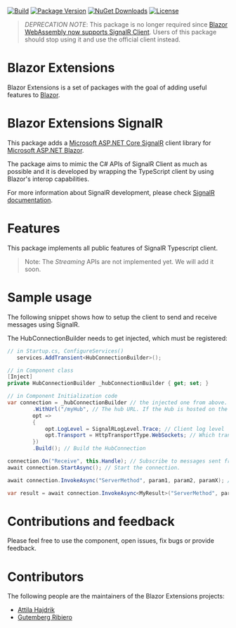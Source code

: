 [![Build](https://github.com/BlazorExtensions/SignalR/workflows/CI/badge.svg)](https://github.com/BlazorExtensions/SignalR/actions)
[![Package Version](https://img.shields.io/nuget/v/Blazor.Extensions.SignalR.svg)](https://www.nuget.org/packages/Blazor.Extensions.SignalR)
[![NuGet Downloads](https://img.shields.io/nuget/dt/Blazor.Extensions.SignalR.svg)](https://www.nuget.org/packages/Blazor.Extensions.SignalR)
[![License](https://img.shields.io/github/license/BlazorExtensions/SignalR.svg)](https://github.com/BlazorExtensions/SignalR/blob/master/LICENSE)


> *DEPRECATION NOTE*: This package is no longer required since [Blazor WebAssembly now supports SignalR Client](https://devblogs.microsoft.com/aspnet/blazor-webassembly-3-2-0-preview-1-release-now-available/). Users of this package should stop using it and use the official client instead.

# Blazor Extensions

Blazor Extensions is a set of packages with the goal of adding useful features to [Blazor](https://blazor.net).

# Blazor Extensions SignalR

This package adds a [Microsoft ASP.NET Core SignalR](https://github.com/aspnet/SignalR) client library for [Microsoft ASP.NET Blazor](https://github.com/aspnet/Blazor).

The package aims to mimic the C# APIs of SignalR Client as much as possible and it is developed by wrapping the TypeScript client by using Blazor's interop capabilities. 

For more information about SignalR development, please check [SignalR documentation](https://docs.microsoft.com/en-us/aspnet/core/signalr/introduction?view=aspnetcore-2.1).

# Features

This package implements all public features of SignalR Typescript client.

> Note: The _Streaming_ APIs are not implemented yet. We will add it soon.

# Sample usage

The following snippet shows how to setup the client to send and receive messages using SignalR.

The HubConnectionBuilder needs to get injected, which must be registered:
```c#
// in Startup.cs, ConfigureServices()
   services.AddTransient<HubConnectionBuilder>();
```
```c#
// in Component class
[Inject]
private HubConnectionBuilder _hubConnectionBuilder { get; set; }
```
```c#
// in Component Initialization code
var connection = _hubConnectionBuilder // the injected one from above.
        .WithUrl("/myHub", // The hub URL. If the Hub is hosted on the server where the blazor is hosted, you can just use the relative path.
        opt =>
        {
            opt.LogLevel = SignalRLogLevel.Trace; // Client log level
            opt.Transport = HttpTransportType.WebSockets; // Which transport you want to use for this connection
        })
        .Build(); // Build the HubConnection

connection.On("Receive", this.Handle); // Subscribe to messages sent from the Hub to the "Receive" method by passing a handle (Func<object, Task>) to process messages.
await connection.StartAsync(); // Start the connection.

await connection.InvokeAsync("ServerMethod", param1, param2, paramX); // Invoke a method on the server called "ServerMethod" and pass parameters to it. 

var result = await connection.InvokeAsync<MyResult>("ServerMethod", param1, param2, paramX); // Invoke a method on the server called "ServerMethod", pass parameters to it and get the result back.
```

# Contributions and feedback

Please feel free to use the component, open issues, fix bugs or provide feedback.

# Contributors

The following people are the maintainers of the Blazor Extensions projects:

- [Attila Hajdrik](https://github.com/attilah)
- [Gutemberg Ribiero](https://github.com/galvesribeiro)
